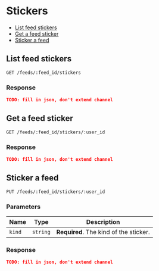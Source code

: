 # Stickers

* [List feed stickers](list-feed-stickers)
* [Get a feed sticker](get-a-feed-sticker)
* [Sticker a feed](sticker-a-feed)

## List feed stickers

```
GET /feeds/:feed_id/stickers
```

### Response

```json
TODO: fill in json, don't extend channel
```

## Get a feed sticker

```
GET /feeds/:feed_id/stickers/:user_id
```

### Response

```json
TODO: fill in json, don't extend channel
```

## Sticker a feed

```
PUT /feeds/:feed_id/stickers/:user_id
```

### Parameters

| Name     | Type       | Description                            |
| -------- | ---------- | -------------------------------------- |
| `kind`   | `string`   | **Required**. The kind of the sticker. |

### Response

```json
TODO: fill in json, don't extend channel
```
